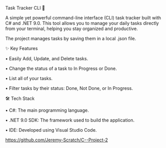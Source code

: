 Task Tracker CLI 📝

A simple yet powerful command-line interface (CLI) task tracker built with C# and .NET 9.0. This tool allows you to manage your daily tasks directly from your terminal, helping you stay organized and productive.

The project manages tasks by saving them in a local .json file.

✨ Key Features

• Easily Add, Update, and Delete tasks.

• Change the status of a task to In Progress or Done.

• List all of your tasks.

• Filter tasks by their status: Done, Not Done, or In Progress.

🛠️ Tech Stack

• C#: The main programming language.

• .NET 9.0 SDK: The framework used to build the application.

• IDE: Developed using Visual Studio Code.

https://github.com/Jeremy-Scratch/C--Project-2
